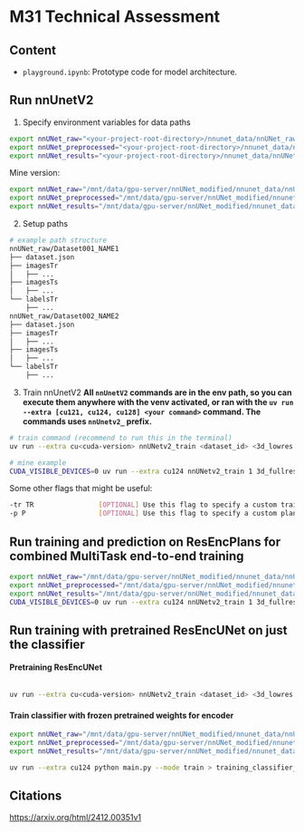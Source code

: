 # M31 Technical Assessment

## Content
- `playground.ipynb`: Prototype code for model architecture.

## Run nnUnetV2
1. Specify environment variables for data paths
```bash
export nnUNet_raw="<your-project-root-directory>/nnunet_data/nnUNet_raw"
export nnUNet_preprocessed="<your-project-root-directory>/nnunet_data/nnUNet_preprocessed"
export nnUNet_results="<your-project-root-directory>/nnunet_data/nnUNet_results"
```

Mine version:
```bash
export nnUNet_raw="/mnt/data/gpu-server/nnUNet_modified/nnunet_data/nnUNet_raw"
export nnUNet_preprocessed="/mnt/data/gpu-server/nnUNet_modified/nnunet_data/nnUNet_preprocessed"
export nnUNet_results="/mnt/data/gpu-server/nnUNet_modified/nnunet_data/nnUNet_results"
```
2. Setup paths
```bash
# example path structure
nnUNet_raw/Dataset001_NAME1
├── dataset.json
├── imagesTr
│   ├── ...
├── imagesTs
│   ├── ...
└── labelsTr
    ├── ...
nnUNet_raw/Dataset002_NAME2
├── dataset.json
├── imagesTr
│   ├── ...
├── imagesTs
│   ├── ...
└── labelsTr
    ├── ...
```
3. Train nnUnetV2
**All `nnUnetV2` commands are in the env path, so you can execute them anywhere with the venv activated, or ran with the `uv run --extra [cu121, cu124, cu128] <your command>` command. The commands uses `nnUnetv2_` prefix.**
```bash
# train command (recommend to run this in the terminal)
uv run --extra cu<cuda-version> nnUNetv2_train <dataset_id> <3d_lowres | 3d_fullres> <crossvalidataion_fold_index> --npz -device 'cuda' --c <checkpoint_path>

# mine example
CUDA_VISIBLE_DEVICES=0 uv run --extra cu124 nnUNetv2_train 1 3d_fullres 0 --npz -device 'cuda' -num_gpus 1
```
Some other flags that might be useful:
```bash
-tr TR                [OPTIONAL] Use this flag to specify a custom trainer. Default: nnUNetTrainer
-p P                  [OPTIONAL] Use this flag to specify a custom plans identifier. Default: nnUNetPlans
```

## Run training and prediction on ResEncPlans for combined MultiTask end-to-end training
```bash
export nnUNet_raw="/mnt/data/gpu-server/nnUNet_modified/nnunet_data/nnUNet_raw"
export nnUNet_preprocessed="/mnt/data/gpu-server/nnUNet_modified/nnunet_data/nnUNet_preprocessed"
export nnUNet_results="/mnt/data/gpu-server/nnUNet_modified/nnunet_data/nnUNet_results"
CUDA_VISIBLE_DEVICES=0 uv run --extra cu124 nnUNetv2_train 1 3d_fullres 0  -p nnUNetMultiTaskResEncUNetPlans -tr nnUNetTrainerMultiTask > training_log.txt
```


## Run training with pretrained ResEncUNet on just the classifier
#### Pretraining ResEncUNet
```bash

uv run --extra cu<cuda-version> nnUNetv2_train <dataset_id> <3d_lowres | 3d_fullres> <crossvalidataion_fold_index> --npz -device 'cuda' --c <checkpoint_path> -p nnUNetResEncUNet(M/L/XL)Plans
```
#### Train classifier with frozen pretrained weights for encoder
```bash
export nnUNet_raw="/mnt/data/gpu-server/nnUNet_modified/nnunet_data/nnUNet_raw"
export nnUNet_preprocessed="/mnt/data/gpu-server/nnUNet_modified/nnunet_data/nnUNet_preprocessed"
export nnUNet_results="/mnt/data/gpu-server/nnUNet_modified/nnunet_data/nnUNet_results"

uv run --extra cu124 python main.py --mode train > training_classifier_log.txt
```


## Citations
https://arxiv.org/html/2412.00351v1